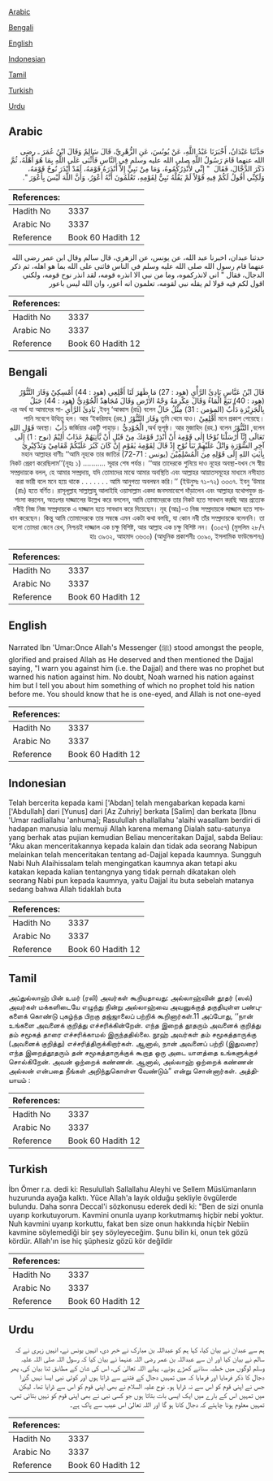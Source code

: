[Arabic](#arabic)

[Bengali](#bengali)

[English](#english)

[Indonesian](#indonesian)

[Tamil](#tamil)

[Turkish](#turkish)

[Urdu](#urdu)

## Arabic


<div dir="rtl" lang="ar" style={{fontSize:'larger',backgroundColor:'#f8f9fa',padding:20}}>
حَدَّثَنَا عَبْدَانُ، أَخْبَرَنَا عَبْدُ اللَّهِ، عَنْ يُونُسَ، عَنِ الزُّهْرِيِّ، قَالَ سَالِمٌ وَقَالَ ابْنُ عُمَرَ ـ رضى الله عنهما قَامَ رَسُولُ اللَّهِ صلى الله عليه وسلم فِي النَّاسِ فَأَثْنَى عَلَى اللَّهِ بِمَا هُوَ أَهْلُهُ، ثُمَّ ذَكَرَ الدَّجَّالَ، فَقَالَ ‏ "‏ إِنِّي لأُنْذِرُكُمُوهُ، وَمَا مِنْ نَبِيٍّ إِلاَّ أَنْذَرَهُ قَوْمَهُ، لَقَدْ أَنْذَرَ نُوحٌ قَوْمَهُ، وَلَكِنِّي أَقُولُ لَكُمْ فِيهِ قَوْلاً لَمْ يَقُلْهُ نَبِيٌّ لِقَوْمِهِ، تَعْلَمُونَ أَنَّهُ أَعْوَرُ، وَأَنَّ اللَّهَ لَيْسَ بِأَعْوَرَ ‏"‏‏.‏
</div>
<div style={{backgroundColor:'#f8f9fa',padding:20, marginBottom: 10}}><table> <thead> <tr> <th>References:</th> <th></th> </tr> </thead> <tbody><tr><td>Hadith No</td><td>3337</td></tr><tr><td>Arabic No</td><td>3337</td></tr><tr><td>Reference</td><td>Book 60 Hadith 12</td></tr></tbody></table></div>


<div dir="rtl" lang="ar" style={{fontSize:'larger',backgroundColor:'#f8f9fa',padding:20}}>
حدثنا عبدان، اخبرنا عبد الله، عن يونس، عن الزهري، قال سالم وقال ابن عمر رضى الله عنهما قام رسول الله صلى الله عليه وسلم في الناس فاثنى على الله بما هو اهله، ثم ذكر الدجال، فقال " اني لانذركموه، وما من نبي الا انذره قومه، لقد انذر نوح قومه، ولكني اقول لكم فيه قولا لم يقله نبي لقومه، تعلمون انه اعور، وان الله ليس باعور
</div>
<div style={{backgroundColor:'#f8f9fa',padding:20, marginBottom: 10}}><table> <thead> <tr> <th>References:</th> <th></th> </tr> </thead> <tbody><tr><td>Hadith No</td><td>3337</td></tr><tr><td>Arabic No</td><td>3337</td></tr><tr><td>Reference</td><td>Book 60 Hadith 12</td></tr></tbody></table></div>

## Bengali


<div dir="rtl" lang="bn" style={{fontSize:'larger',backgroundColor:'#f8f9fa',padding:20}}>
قَالَ ابْنُ عَبَّاسٍ بَادِئَ الرَّأْيِ (هود : 27) مَا ظَهَرَ لَنَا أَقْلِعِي (هود : 44) أَمْسِكِيْ وَفَارَ التَّنُّوْرُ (هود : 40) نَبَعَ الْمَاءُ وَقَالَ عِكْرِمَةُ وَجْهُ الأَرْضِ وَقَالَ مُجَاهِدٌ الْجُوْدِيُّ (هود : 44) جَبَلٌ بِالْجَزِيْرَةِ دَأْبٌ (المؤمن : 31) مِثْلُ حَالٌ ইবনু ‘আব্বাস (রাঃ) বলেন, بَادِئَ الرَّأْيِ এর অর্থ যা আমাদের সামনে প্রকাশ পেয়েছে। أَقْلِعِيْ তুমি থেমে যাও। وَفَارَ التَّنُّوْرُ পানি সবেগে উত্থিত হল। আর ‘ইকরিমাহ (রহ.) বলেন, التَّنُّوْرُ অর্থ ভূপৃষ্ঠ। আর মুজাহিদ (রহ.) বলেন, الْجُوْدِيُّ জর্জিয়ার একটি পাহাড়। دَأْبٌ অবস্থা। قَوْلِ اللهِ تَعَالَى إِنَّآ أَرْسَلْنَا نُوْحًا إِلٰى قَوْمِهٰ أَنْ أَنْذِرْ قَوْمَكَ مِنْ قَبْلِ أَنْ يَّأْتِيَهُمْ عَذَابٌ أَلِيْمٌ (نوح : 1) إِلَى آخِرِ السُّوْرَةِ وَاتْلُ عَلَيْهِمْ نَبَأَ نُوْحٍ إِذْ قَالَ لِقَوْمِهٰ يٰقَوْمِ إِنْ كَانَ كَبُرَ عَلَيْكُمْ مَّقَامِيْ وَتَذْكِيْرِيْ بِاٰيٰتِ اللهِ إِلَى قَوْلِهِ مِنَ الْمُسْلِمِيْنَ (يونس : 71-72) মহান আল্লাহর বাণীঃ ‘‘আমি নূহকে তার জাতির নিকট প্রেরণ করেছিলাম’’(নূহঃ ১) ........... সূরার শেষ পর্যন্ত। ‘‘আর তাদেরকে শুনিয়ে দাও নূহের অবস্থা-যখন সে স্বীয় সম্প্রদায়কে বলল, হে আমার সম্প্রদায়, যদি তোমাদের মাঝে আমার অবস্থিতি এবং আল্লাহর আয়াতসমূহের মাধ্যমে নসীহাত করা ভারী বলে মনে হয়ে থাকে . . . . . . . আমি আনুগত্য অবলম্বন করি।’’ (ইউনুসঃ ৭১-৭২) ৩৩৩৭. ইবনু ‘উমার (রাঃ) হতে বর্ণিত। রাসূলূল্লাহ সাল্লাল্লাহু আলাইহি ওয়াসাল্লাম একদা জনসমাবেশে দাঁড়ালেন এবং আল্লাহর যথোপযুক্ত প্রশংসা করলেন, অতঃপর দাজ্জালের উল্লেখ করে বললেন, আমি তোমাদেরকে তার নিকট হতে সাবধান করছি আর প্রত্যেক নবীই নিজ নিজ সম্প্রদায়কে এ দাজ্জাল হতে সাবধান করে দিয়েছেন। নূহ (আঃ)-ও নিজ সম্প্রদায়কে দাজ্জাল হতে সাবধান করেছেন। কিন্তু আমি তোমাদেরকে তার সম্বন্ধে এমন একটা কথা বলছি, যা কোন নবী তাঁর সম্প্রদায়কে বলেননি। তা হলো তোমরা জেনে রেখ, নিশ্চয়ই দাজ্জাল এক চক্ষু বিশিষ্ট, আর আল্লাহ এক চক্ষু বিশিষ্ট নন। (৩০৫৭) (মুসলিম ২৮/৭ হাঃ ৩৯৩২, আহমাদ ৩৬৩০) (আধুনিক প্রকাশনীঃ ৩০৯০, ইসলামিক ফাউন্ডেশনঃ)
</div>
<div style={{backgroundColor:'#f8f9fa',padding:20, marginBottom: 10}}><table> <thead> <tr> <th>References:</th> <th></th> </tr> </thead> <tbody><tr><td>Hadith No</td><td>3337</td></tr><tr><td>Arabic No</td><td>3337</td></tr><tr><td>Reference</td><td>Book 60 Hadith 12</td></tr></tbody></table></div>

## English


<div dir="ltr" lang="en" style={{fontSize:'larger',backgroundColor:'#f8f9fa',padding:20}}>
Narrated Ibn 'Umar:Once Allah's Messenger (ﷺ) stood amongst the people, glorified and praised Allah as He deserved and then mentioned the Dajjal saying, "l warn you against him (i.e. the Dajjal) and there was no prophet but warned his nation against him. No doubt, Noah warned his nation against him but I tell you about him something of which no prophet told his nation before me. You should know that he is one-eyed, and Allah is not one-eyed
</div>
<div style={{backgroundColor:'#f8f9fa',padding:20, marginBottom: 10}}><table> <thead> <tr> <th>References:</th> <th></th> </tr> </thead> <tbody><tr><td>Hadith No</td><td>3337</td></tr><tr><td>Arabic No</td><td>3337</td></tr><tr><td>Reference</td><td>Book 60 Hadith 12</td></tr></tbody></table></div>

## Indonesian


<div dir="ltr" lang="id" style={{fontSize:'larger',backgroundColor:'#f8f9fa',padding:20}}>
Telah bercerita kepada kami ['Abdan] telah mengabarkan kepada kami ['Abdullah] dari [Yunus] dari [Az Zuhriy] berkata [Salim] dan berkata [Ibnu 'Umar radliallahu 'anhuma]; Rasulullah shallallahu 'alaihi wasallam berdiri di hadapan manusia lalu memuji Allah karena memang Dialah satu-satunya yang berhak atas pujian kemudian Beliau menceritakan Dajjal, sabda Beliau: "Aku akan menceritakannya kepada kalain dan tidak ada seorang Nabipun melainkan telah menceritakan tentang ad-Dajjal kepada kaumnya. Sungguh Nabi Nuh Alaihissalam telah mengingatkan kaumnya akan tetapi aku katakan kepada kalian tentangnya yang tidak pernah dikatakan oleh seorang Nabi pun kepada kaumnya, yaitu Dajjal itu buta sebelah matanya sedang bahwa Allah tidaklah buta
</div>
<div style={{backgroundColor:'#f8f9fa',padding:20, marginBottom: 10}}><table> <thead> <tr> <th>References:</th> <th></th> </tr> </thead> <tbody><tr><td>Hadith No</td><td>3337</td></tr><tr><td>Arabic No</td><td>3337</td></tr><tr><td>Reference</td><td>Book 60 Hadith 12</td></tr></tbody></table></div>

## Tamil


<div dir="ltr" lang="ta" style={{fontSize:'larger',backgroundColor:'#f8f9fa',padding:20}}>
அப்துல்லாஹ் பின் உமர் (ரலி) அவர்கள் கூறியதாவது: அல்லாஹ்வின் தூதர் (ஸல்) அவர்கள் மக்களிடையே எழுந்து நின்று அல்லாஹ்வை அவனுக்குத் தகுதியுள்ள பண்புகளைக் கொண்டு புகழ்ந்த பிறகு தஜ்ஜாலைப் பற்றிக் கூறினார்கள்.11 அப்போது, ‘‘நான் உங்களை அவனைக் குறித்து எச்சரிக்கின்றேன். எந்த இறைத் தூதரும் அவனைக் குறித்து தம் சமூகத் தாரை எச்சரிக்காமல் இருந்ததில்லை. நூஹ் அவர்கள் தம் சமூகத்தாருக்கு (அவனைக் குறித்து) எச்சரித்திருக்கிறார்கள். ஆனால், நான் அவனைப் பற்றி (இதுவரை) எந்த இறைத்தூதரும் தன் சமூகத்தாருக்குக் கூறாத ஒரு அடை யாளத்தை உங்களுக்குச் சொல்கிறேன். அவன் ஒற்றைக் கண்ணன். ஆனால், அல்லாஹ் ஒற்றைக் கண்ணன் அல்லன் என்பதை நீங்கள் அறிந்துகொள்ள வேண்டும்” என்று சொன்னார்கள். அத்தியாயம் :
</div>
<div style={{backgroundColor:'#f8f9fa',padding:20, marginBottom: 10}}><table> <thead> <tr> <th>References:</th> <th></th> </tr> </thead> <tbody><tr><td>Hadith No</td><td>3337</td></tr><tr><td>Arabic No</td><td>3337</td></tr><tr><td>Reference</td><td>Book 60 Hadith 12</td></tr></tbody></table></div>

## Turkish


<div dir="ltr" lang="tr" style={{fontSize:'larger',backgroundColor:'#f8f9fa',padding:20}}>
İbn Ömer r.a. dedi ki: Resulullah Sallallahu Aleyhi ve Sellem Müslümanların huzurunda ayağa kalktı. Yüce Allah'a layık olduğu şekliyle övgülerde bulundu. Daha sonra Deccal'i sözkonusu ederek dedi ki: "Ben de sizi onunla uyarıp korkutuyorum. Kavmini onunla uyarıp korkutmamış hiçbir nebi yoktur. Nuh kavmini uyarıp korkuttu, fakat ben size onun hakkında hiçbir Nebiin kavmine söylemediği bir şey söyleyeceğim. Şunu bilin ki, onun tek gözü kördür. Allah'ın ise hiç şüphesiz gözü kör değildir
</div>
<div style={{backgroundColor:'#f8f9fa',padding:20, marginBottom: 10}}><table> <thead> <tr> <th>References:</th> <th></th> </tr> </thead> <tbody><tr><td>Hadith No</td><td>3337</td></tr><tr><td>Arabic No</td><td>3337</td></tr><tr><td>Reference</td><td>Book 60 Hadith 12</td></tr></tbody></table></div>

## Urdu


<div dir="rtl" lang="ur" style={{fontSize:'larger',backgroundColor:'#f8f9fa',padding:20}}>
ہم سے عبدان نے بیان کیا، کہا ہم کو عبداللہ بن مبارک نے خبر دی، انہیں یونس نے، انہیں زہری نے کہ سالم نے بیان کیا اور ان سے عبداللہ بن عمر رضی اللہ عنہما نے بیان کیا کہ رسول اللہ صلی اللہ علیہ وسلم لوگوں میں خطبہ سنانے کھڑے ہوئے۔ پہلے اللہ تعالیٰ کی، اس کی شان کے مطابق ثنا بیان کی، پھر دجال کا ذکر فرمایا اور فرمایا کہ میں تمہیں دجال کے فتنے سے ڈراتا ہوں اور کوئی نبی ایسا نہیں گزرا جس نے اپنی قوم کو اس سے نہ ڈرایا ہو۔ نوح علیہ السلام نے بھی اپنی قوم کو اس سے ڈرایا تھا۔ لیکن میں تمہیں اس کے بارے میں ایک ایسی بات بتاتا ہوں جو کسی نبی نے بھی اپنی قوم کو نہیں بتائی تھی، تمہیں معلوم ہونا چاہئے کہ دجال کانا ہو گا اور اللہ تعالیٰ اس عیب سے پاک ہے۔
</div>
<div style={{backgroundColor:'#f8f9fa',padding:20, marginBottom: 10}}><table> <thead> <tr> <th>References:</th> <th></th> </tr> </thead> <tbody><tr><td>Hadith No</td><td>3337</td></tr><tr><td>Arabic No</td><td>3337</td></tr><tr><td>Reference</td><td>Book 60 Hadith 12</td></tr></tbody></table></div>